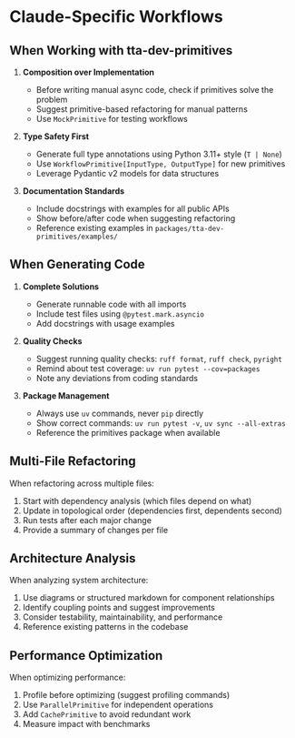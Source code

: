# Claude-Specific Workflows

## When Working with tta-dev-primitives

1. **Composition over Implementation**
   - Before writing manual async code, check if primitives solve the problem
   - Suggest primitive-based refactoring for manual patterns
   - Use `MockPrimitive` for testing workflows

2. **Type Safety First**
   - Generate full type annotations using Python 3.11+ style (`T | None`)
   - Use `WorkflowPrimitive[InputType, OutputType]` for new primitives
   - Leverage Pydantic v2 models for data structures

3. **Documentation Standards**
   - Include docstrings with examples for all public APIs
   - Show before/after code when suggesting refactoring
   - Reference existing examples in `packages/tta-dev-primitives/examples/`

## When Generating Code

1. **Complete Solutions**
   - Generate runnable code with all imports
   - Include test files using `@pytest.mark.asyncio`
   - Add docstrings with usage examples

2. **Quality Checks**
   - Suggest running quality checks: `ruff format`, `ruff check`, `pyright`
   - Remind about test coverage: `uv run pytest --cov=packages`
   - Note any deviations from coding standards

3. **Package Management**
   - Always use `uv` commands, never `pip` directly
   - Show correct commands: `uv run pytest -v`, `uv sync --all-extras`
   - Reference the primitives package when available

## Multi-File Refactoring

When refactoring across multiple files:

1. Start with dependency analysis (which files depend on what)
2. Update in topological order (dependencies first, dependents second)
3. Run tests after each major change
4. Provide a summary of changes per file

## Architecture Analysis

When analyzing system architecture:

1. Use diagrams or structured markdown for component relationships
2. Identify coupling points and suggest improvements
3. Consider testability, maintainability, and performance
4. Reference existing patterns in the codebase

## Performance Optimization

When optimizing performance:

1. Profile before optimizing (suggest profiling commands)
2. Use `ParallelPrimitive` for independent operations
3. Add `CachePrimitive` to avoid redundant work
4. Measure impact with benchmarks
